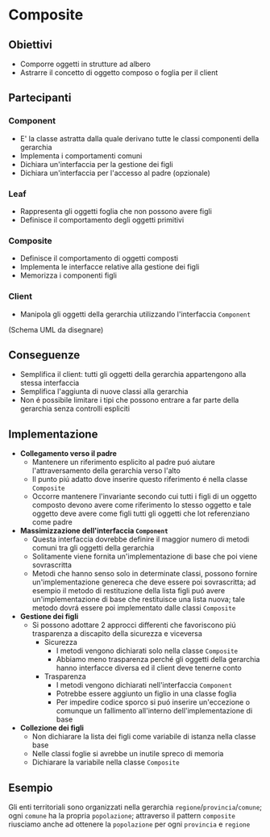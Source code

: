 # Composite

## Obiettivi

- Comporre oggetti in strutture ad albero
- Astrarre il concetto di oggetto composo o foglia per il client

## Partecipanti

### Component

- E' la classe astratta dalla quale derivano tutte le classi componenti della gerarchia
- Implementa i comportamenti comuni
- Dichiara un'interfaccia per la gestione dei figli
- Dichiara un'interfaccia per l'accesso al padre (opzionale)

### Leaf

- Rappresenta gli oggetti foglia che non possono avere figli
- Definisce il comportamento degli oggetti primitivi

### Composite

- Definisce il comportamento di oggetti composti
- Implementa le interfacce relative alla gestione dei figli
- Memorizza i componenti figli

### Client

- Manipola gli oggetti della gerarchia utilizzando l'interfaccia `Component`

(Schema UML da disegnare)

## Conseguenze

- Semplifica il client: tutti gli oggetti della gerarchia appartengono alla stessa interfaccia
- Semplifica l'aggiunta di nuove classi alla gerarchia
- Non é possibile limitare i tipi che possono entrare a far parte della gerarchia senza controlli espliciti

## Implementazione

- **Collegamento verso il padre**
    - Mantenere un riferimento esplicito al padre puó aiutare l'attraversamento della gerarchia verso l'alto
    - Il punto piú adatto dove inserire questo riferimento é nella classe `Composite`
    - Occorre mantenere l'invariante secondo cui tutti i figli di un oggetto composto devono avere come riferimento lo stesso oggetto e tale oggetto deve avere come figli tutti gli oggetti che lot referenziano come padre
- **Massimizzazione dell'interfaccia `Component`**
    - Questa interfaccia dovrebbe definire il maggior numero di metodi comuni tra gli oggetti della gerarchia
    - Solitamente viene fornita un'implementazione di base che poi viene sovrascritta
    - Metodi che hanno senso solo in determinate classi, possono fornire un'implementazione genereca che deve essere poi sovrascritta; ad esempio il metodo di restituzione della lista figli puó avere un'implementazione di base che restituisce una lista nuova; tale metodo dovrá essere poi implementato dalle classi `Composite`
- **Gestione dei figli**
    - Si possono adottare 2 approcci differenti che favoriscono piú trasparenza a discapito della sicurezza e viceversa
        - Sicurezza
            - I metodi vengono dichiarati solo nella classe `Composite`
            - Abbiamo meno trasparenza perché gli oggetti della gerarchia hanno interfacce diversa ed il client deve tenerne conto
        - Trasparenza
            - I metodi vengono dichiarati nell'interfaccia `Component`
            - Potrebbe essere aggiunto un figlio in una classe foglia
            - Per impedire codice sporco si puó inserire un'eccezione o comunque un fallimento all'interno dell'implementazione di base
- **Collezione dei figli**
    - Non dichiarare la lista dei figli come variabile di istanza nella classe base
    - Nelle classi foglie si avrebbe un inutile spreco di memoria
    - Dichiarare la variabile nella classe `Composite`  

## Esempio

Gli enti territoriali sono organizzati nella gerarchia `regione`/`provincia`/`comune`; ogni `comune` ha la propria `popolazione`; attraverso il pattern `composite` riusciamo anche ad ottenere la `popolazione` per ogni `provincia` e `regione`